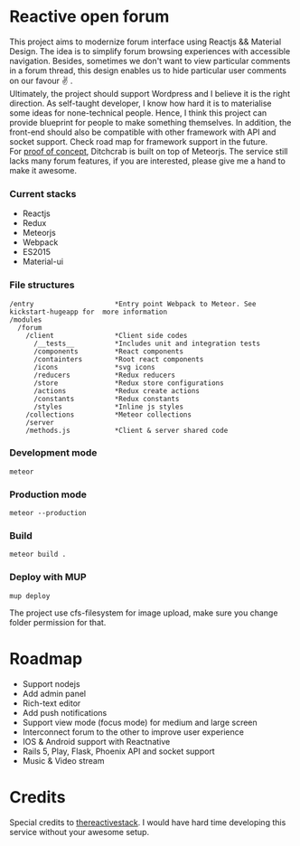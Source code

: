 # Reactive open forum
This project aims to modernize forum interface using Reactjs && Material Design. The idea is to simplify forum browsing experiences with accessible navigation. Besides, sometimes we don't want to view particular comments in a forum thread, this design enables us to hide particular user comments on our favour :v: .  
Ultimately, the project should support Wordpress and I believe it is the right direction. As self-taught developer, I know how hard it is to materialise some ideas for none-technical people. Hence, I think this project can provide blueprint for people to make something themselves. In addition, the front-end should also be compatible with other framework with API and socket support. Check road map for framework support in the future.  
For [proof of concept](http://ditchcrab.com/), Ditchcrab is built on top of Meteorjs. The service still lacks many forum features, if you are interested, please give me a hand to make it awesome.

### Current stacks
* Reactjs
* Redux
* Meteorjs
* Webpack
* ES2015
* Material-ui

### File structures  
```
/entry                    *Entry point Webpack to Meteor. See kickstart-hugeapp for  more information
/modules
  /forum
    /client               *Client side codes
      /__tests__          *Includes unit and integration tests
      /components         *React components
      /containters        *Root react components
      /icons              *svg icons
      /reducers           *Redux reducers
      /store              *Redux store configurations
      /actions            *Redux create actions
      /constants          *Redux constants
      /styles             *Inline js styles
    /collections          *Meteor collections
    /server
    /methods.js           *Client & server shared code

```
 
### Development mode 
    meteor
     
### Production mode
    meteor --production

### Build
    meteor build .

### Deploy with MUP
    mup deploy  

The project use cfs-filesystem for image upload, make sure you change folder permission for that.

# Roadmap  
* Support nodejs
* Add admin panel
* Rich-text editor
* Add push notifications
* Support view mode (focus mode) for medium and large screen
* Interconnect forum to the other to improve user experience
* IOS & Android support with Reactnative
* Rails 5, Play, Flask, Phoenix API and socket support
* Music & Video stream

# Credits  
Special credits to [thereactivestack](https://github.com/thereactivestack/kickstart-hugeapp). I would have hard time developing this service without your awesome setup.